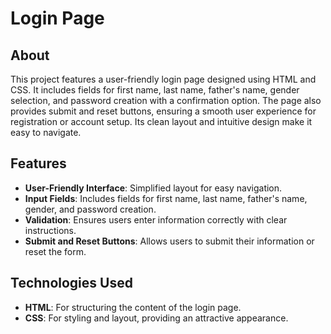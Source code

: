 # Login Page

## About
This project features a user-friendly login page designed using HTML and CSS. It includes fields for first name, last name, father's name, gender selection, and password creation with a confirmation option. The page also provides submit and reset buttons, ensuring a smooth user experience for registration or account setup. Its clean layout and intuitive design make it easy to navigate.

## Features
- **User-Friendly Interface**: Simplified layout for easy navigation.
- **Input Fields**: Includes fields for first name, last name, father's name, gender, and password creation.
- **Validation**: Ensures users enter information correctly with clear instructions.
- **Submit and Reset Buttons**: Allows users to submit their information or reset the form.

## Technologies Used
- **HTML**: For structuring the content of the login page.
- **CSS**: For styling and layout, providing an attractive appearance.
